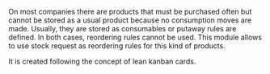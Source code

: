 On most companies there are products that must be purchased often but
cannot be stored as a usual product because no consumption moves are
made. Usually, they are stored as consumables or putaway rules are
defined. In both cases, reordering rules cannot be used. This module
allows to use stock request as reordering rules for this kind of
products.

It is created following the concept of lean kanban cards.
